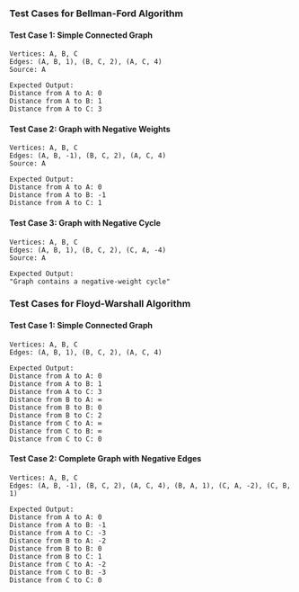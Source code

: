 ### Test Cases for Bellman-Ford Algorithm

#### Test Case 1: Simple Connected Graph

```plaintext
Vertices: A, B, C
Edges: (A, B, 1), (B, C, 2), (A, C, 4)
Source: A

Expected Output:
Distance from A to A: 0
Distance from A to B: 1
Distance from A to C: 3
```

#### Test Case 2: Graph with Negative Weights

```plaintext
Vertices: A, B, C
Edges: (A, B, -1), (B, C, 2), (A, C, 4)
Source: A

Expected Output:
Distance from A to A: 0
Distance from A to B: -1
Distance from A to C: 1
```

#### Test Case 3: Graph with Negative Cycle

```plaintext
Vertices: A, B, C
Edges: (A, B, 1), (B, C, 2), (C, A, -4)
Source: A

Expected Output:
"Graph contains a negative-weight cycle"
```

### Test Cases for Floyd-Warshall Algorithm

#### Test Case 1: Simple Connected Graph

```plaintext
Vertices: A, B, C
Edges: (A, B, 1), (B, C, 2), (A, C, 4)

Expected Output:
Distance from A to A: 0
Distance from A to B: 1
Distance from A to C: 3
Distance from B to A: ∞
Distance from B to B: 0
Distance from B to C: 2
Distance from C to A: ∞
Distance from C to B: ∞
Distance from C to C: 0
```

#### Test Case 2: Complete Graph with Negative Edges

```plaintext
Vertices: A, B, C
Edges: (A, B, -1), (B, C, 2), (A, C, 4), (B, A, 1), (C, A, -2), (C, B, 1)

Expected Output:
Distance from A to A: 0
Distance from A to B: -1
Distance from A to C: -3
Distance from B to A: -2
Distance from B to B: 0
Distance from B to C: 1
Distance from C to A: -2
Distance from C to B: -3
Distance from C to C: 0
```
